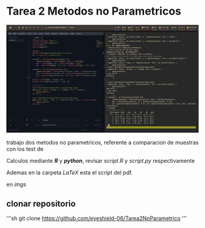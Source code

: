 # Tarea 2 Metodos no Parametricos

![img](imgs/screenshot.png)

trabajo dos metodos no parametricos, referente a comparacion de muestras con los test de 

Calculos mediante ***R*** y ***python***, revisar *script.R* y *script.py* respectivamente

Ademas en la carpeta *LaTeX* esta el script del pdf.

en *imgs* 

## clonar repositorio

'''sh
git clone https://github.com/eyeshield-06/Tarea2NoParametrico
'''
